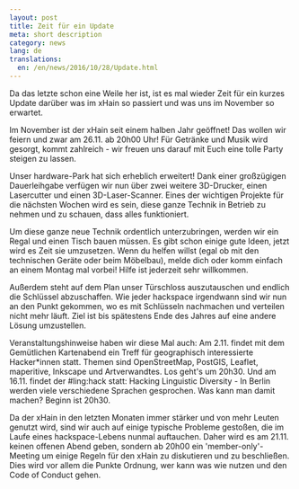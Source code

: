 ```yaml
---
layout: post
title: Zeit für ein Update
meta: short description
category: news
lang: de
translations:
  en: /en/news/2016/10/28/Update.html
---
```


Da das letzte schon eine Weile her ist, ist es mal wieder Zeit für ein kurzes Update darüber was im xHain so passiert und was uns im November so erwartet.

Im November ist der xHain seit einem halben Jahr geöffnet! Das wollen wir feiern und zwar am 26.11. ab 20h00 Uhr! Für Getränke und Musik wird gesorgt, kommt zahlreich - wir freuen uns darauf mit Euch eine tolle Party steigen zu lassen.

<!--more--> 
Unser hardware-Park hat sich erheblich erweitert! Dank einer großzügigen Dauerleihgabe verfügen wir nun über zwei weitere 3D-Drucker, einen Lasercutter und einen 3D-Laser-Scanner. Eines der wichtigen Projekte für die nächsten Wochen wird es sein, diese ganze Technik in Betrieb zu nehmen und zu schauen, dass alles funktioniert.

Um diese ganze neue Technik ordentlich unterzubringen, werden wir ein Regal und einen Tisch bauen müssen. Es gibt schon einige gute Ideen, jetzt wird es Zeit sie umzusetzen. 
Wenn du helfen willst (egal ob mit den technischen Geräte oder beim Möbelbau), melde dich oder komm einfach an einem Montag mal vorbei! Hilfe ist jederzeit sehr willkommen.

Außerdem steht auf dem Plan unser Türschloss auszutauschen und endlich die Schlüssel abzuschaffen. Wie jeder hackspace irgendwann sind wir nun an den Punkt gekommen, wo es mit Schlüsseln nachmachen und verteilen nicht mehr läuft. Ziel ist bis spätestens Ende des Jahres auf eine andere Lösung umzustellen.

Veranstaltungshinweise haben wir diese Mal auch: 
Am 2.11. findet mit dem Gemütlichen Kartenabend ein Treff für geographisch interessierte Hacker\*innen statt. Themen sind OpenStreetMap, PostGIS, Leaflet, maperitive, Inkscape und Artverwandtes.
Los geht's um 20h30. 
Und am 16.11. findet der #ling:hack statt: Hacking Linguistic Diversity - In Berlin werden viele verschiedene Sprachen gesprochen. Was kann man damit machen? Beginn ist 20h30.

Da der xHain in den letzten Monaten immer stärker und von mehr Leuten genutzt wird, sind wir auch auf einige  typische Probleme gestoßen, die im Laufe eines hackspace-Lebens nunmal auftauchen. Daher wird es am 21.11. keinen offenen Abend geben, sondern ab 20h00 ein 'member-only'-Meeting um einige Regeln für den xHain zu diskutieren und zu beschließen. Dies wird vor allem die Punkte Ordnung, wer kann was wie nutzen und den Code of Conduct gehen.
